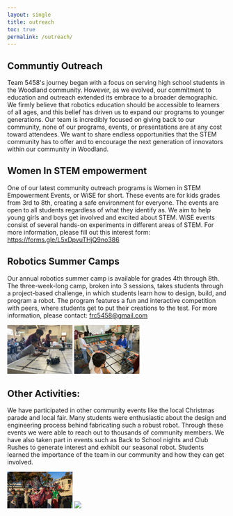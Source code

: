 ```yaml
---
layout: single 
title: outreach 
toc: true 
permalink: /outreach/ 
---
```


## Communtiy Outreach 
Team 5458's journey began with a focus on serving high school students in the Woodland community. However, as we evolved, our commitment to education and outreach extended its embrace to a broader demographic. We firmly believe that robotics education should be accessible to learners of all ages, and this belief has driven us to expand our programs to younger generations. Our team is incredibly focused on giving back to our community, none of our programs, events, or presentations are at any cost toward attendees. We want to share endless opportunities that the STEM community has to offer and to encourage the next generation of innovators within our community in Woodland. 

## Women In STEM empowerment
One of our latest community outreach programs is Women in STEM Empowerment Events, or WiSE for short. These events are for kids grades from 3rd to 8th, creating a safe environment for everyone.  The events are open to all students regardless of what they identify as. We aim to help young girls and boys get involved and excited about STEM. WiSE events consist of several hands-on experiments in different areas of STEM. 
For more information, please fill out this interest form: https://forms.gle/L5xDpvuTHjQ9no386

## Robotics Summer Camps
Our annual robotics summer camp is available for grades 4th through 8th. The three-week-long camp, broken into 3 sessions, takes students through a project-based challenge, in which students learn how to design, build, and program a robot. The program features a fun and interactive competition with peers, where students get to put their creations to the test. 
For more information, please contact: frc5458@gmail.com

<img src="/images/TeamOureach/SummerCamp 1.JPG" style="width: 150px;" /> <img src="/images/TeamOureach/SummerCamp 2.JPG" style="width: 150px;" />

## Other Activities:
We have participated in other community events like the local Christmas parade and local fair. Many students were enthusiastic about the design and engineering process behind fabricating such a robust robot. Through these events we were able to reach out to thousands of community members. 
We have also taken part in events such as Back to School nights and Club Rushes to generate interest and exhibit our seasonal robot. Students learned the importance of the team in our community and how they can get involved.

<img src="/images/TeamOureach/Holidayparade.jpg" style="width: 150px;" /> <img src="/images/TeamOureach/Yolofair.jpg" style="width: 150px;" />
